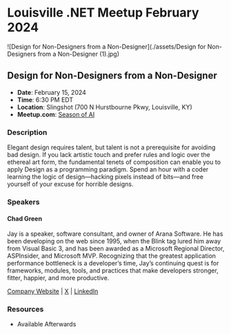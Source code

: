 # Louisville .NET Meetup February 2024

![Design for Non-Designers from a Non-Designer](./assets/Design for Non-Designers from a Non-Designer (1).jpg)

## Design for Non-Designers from a Non-Designer

- **Date**: February 15, 2024
- **Time**: 6:30 PM EDT
- **Location**: Slingshot (700 N Hurstbourne Pkwy, Louisville, KY)
- **Meetup.com**: [Season of AI](https://www.meetup.com/louisville-dotnet/events/300491256/)

### Description

Elegant design requires talent, but talent is not a prerequisite for avoiding bad design. If you lack artistic touch and prefer rules and logic over the ethereal art form, the fundamental tenets of composition can enable you to apply Design as a programming paradigm. Spend an hour with a coder learning the logic of design—hacking pixels instead of bits—and free yourself of your excuse for horrible designs.

### Speakers

#### Chad Green

Jay is a speaker, software consultant, and owner of Arana Software. He has been developing on the web since 1995, when the Blink tag lured him away from Visual Basic 3, and has been awarded as a Microsoft Regional Director, ASPInsider, and Microsoft MVP. Recognizing that the greatest application performance bottleneck is a developer’s time, Jay’s continuing quest is for frameworks, modules, tools, and practices that make developers stronger, fitter, happier, and more productive.

[Company Website](https://www.aranasoft.com/) | [X](https://www.twitter.com/jayharris) | [LinkedIn](https://www.linkedin.com/in/jasonharris/)

### Resources

- Available Afterwards